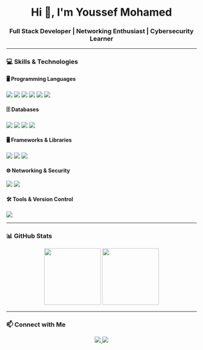 <h1 align="center">Hi 👋, I'm Youssef Mohamed</h1>
<h3 align="center">Full Stack Developer | Networking Enthusiast | Cybersecurity Learner</h3>

---

### 💻 Skills & Technologies

#### 🖥️ Programming Languages
<div>
  <img src="https://img.shields.io/badge/C++-00599C?style=for-the-badge&logo=c%2B%2B&logoColor=white" />
  <img src="https://img.shields.io/badge/Java-ED8B00?style=for-the-badge&logo=java&logoColor=white" />
  <img src="https://img.shields.io/badge/PHP-777BB4?style=for-the-badge&logo=php&logoColor=white" />
  <img src="https://img.shields.io/badge/HTML5-E34F26?style=for-the-badge&logo=html5&logoColor=white" />
  <img src="https://img.shields.io/badge/CSS3-1572B6?style=for-the-badge&logo=css3&logoColor=white" />
  <img src="https://img.shields.io/badge/JavaScript-F7DF1E?style=for-the-badge&logo=javascript&logoColor=black" />
</div>

#### 🗄️ Databases
<div>
  <img src="https://img.shields.io/badge/MongoDB-47A248?style=for-the-badge&logo=mongodb&logoColor=white" />
  <img src="https://img.shields.io/badge/MySQL-4479A1?style=for-the-badge&logo=mysql&logoColor=white" />
  <img src="https://img.shields.io/badge/SQL-CC2927?style=for-the-badge&logo=microsoft-sql-server&logoColor=white" />
  <img src="https://img.shields.io/badge/XAMPP-FCB826?style=for-the-badge&logo=xampp&logoColor=white" />
</div>

#### 🖥️ Frameworks & Libraries
<div>
  <img src="https://img.shields.io/badge/Node.js-339933?style=for-the-badge&logo=node.js&logoColor=white" />
  <img src="https://img.shields.io/badge/React-61DAFB?style=for-the-badge&logo=react&logoColor=black" />
  <img src="https://img.shields.io/badge/Tailwind-06B6D4?style=for-the-badge&logo=tailwind-css&logoColor=white" />
</div>

#### 🌐 Networking & Security
<div>
  <img src="https://img.shields.io/badge/CCNA-EF6E00?style=for-the-badge&logo=cisco&logoColor=white" />
  <img src="https://img.shields.io/badge/Kali_Linux-557C94?style=for-the-badge&logo=kali-linux&logoColor=white" />
</div>

#### 🛠️ Tools & Version Control
<div>
  <img src="https://img.shields.io/badge/Git-F05032?style=for-the-badge&logo=git&logoColor=white" />
</div>



---

### 📊 GitHub Stats
<div align="center">
  <img height="150" src="https://github-readme-stats.vercel.app/api?username=youssefmohussein&show_icons=true&theme=radical&include_all_commits=true" />
  <img height="150" src="https://github-readme-stats.vercel.app/api/top-langs/?username=youssefmohussein&layout=compact&theme=radical" />
</div>

---

### 📫 Connect with Me
<div align="center">
  <a href="https://www.linkedin.com/in/youssef-hussein-420297344/" target="_blank">
    <img src="https://img.shields.io/badge/LinkedIn-0A66C2?style=for-the-badge&logo=linkedin&logoColor=white" />
  </a>
  <a href="mailto:youssefhusseinnn1@gmail.com">
    <img src="https://img.shields.io/badge/Email-D14836?style=for-the-badge&logo=gmail&logoColor=white" />
  </a>
 
</div>
